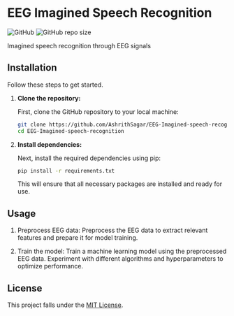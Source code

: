 # EEG Imagined Speech Recognition

![GitHub](https://img.shields.io/github/license/AshrithSagar/EEG-Imagined-speech-recognition) ![GitHub repo size](https://img.shields.io/github/repo-size/AshrithSagar/EEG-Imagined-speech-recognition)

Imagined speech recognition through EEG signals

## Installation

Follow these steps to get started.

1. **Clone the repository:**
   
   First, clone the GitHub repository to your local machine:

   ```bash
   git clone https://github.com/AshrithSagar/EEG-Imagined-speech-recognition.git
   cd EEG-Imagined-speech-recognition
   ```

2. **Install dependencies:**

   Next, install the required dependencies using pip:

   ```bash
   pip install -r requirements.txt
   ```

   This will ensure that all necessary packages are installed and ready for use.

## Usage

1. Preprocess EEG data: Preprocess the EEG data to extract relevant features and prepare it for model training.

2. Train the model: Train a machine learning model using the preprocessed EEG data. Experiment with different algorithms and hyperparameters to optimize performance.

## License

This project falls under the [MIT License](LICENSE).
